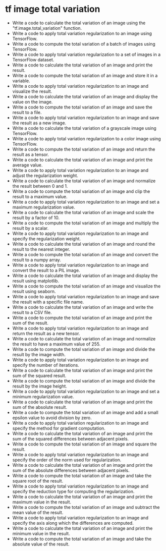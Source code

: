 # tf image total variation

- Write a code to calculate the total variation of an image using the "tf.image.total_variation" function.
- Write a code to apply total variation regularization to an image using TensorFlow.
- Write a code to compute the total variation of a batch of images using TensorFlow.
- Write a code to apply total variation regularization to a set of images in a TensorFlow dataset.
- Write a code to calculate the total variation of an image and print the result.
- Write a code to compute the total variation of an image and store it in a variable.
- Write a code to apply total variation regularization to an image and visualize the result.
- Write a code to calculate the total variation of an image and display the value on the image.
- Write a code to compute the total variation of an image and save the result to a file.
- Write a code to apply total variation regularization to an image and save the result as a new image.
- Write a code to calculate the total variation of a grayscale image using TensorFlow.
- Write a code to apply total variation regularization to a color image using TensorFlow.
- Write a code to compute the total variation of an image and return the result as a tensor.
- Write a code to calculate the total variation of an image and print the average value.
- Write a code to apply total variation regularization to an image and adjust the regularization weight.
- Write a code to calculate the total variation of an image and normalize the result between 0 and 1.
- Write a code to compute the total variation of an image and clip the result to a maximum value.
- Write a code to apply total variation regularization to an image and set a maximum regularization value.
- Write a code to calculate the total variation of an image and scale the result by a factor of 10.
- Write a code to compute the total variation of an image and multiply the result by a scalar.
- Write a code to apply total variation regularization to an image and specify the regularization weight.
- Write a code to calculate the total variation of an image and round the result to the nearest integer.
- Write a code to compute the total variation of an image and convert the result to a numpy array.
- Write a code to apply total variation regularization to an image and convert the result to a PIL image.
- Write a code to calculate the total variation of an image and display the result using matplotlib.
- Write a code to compute the total variation of an image and visualize the result using seaborn.
- Write a code to apply total variation regularization to an image and save the result with a specific file name.
- Write a code to calculate the total variation of an image and write the result to a CSV file.
- Write a code to compute the total variation of an image and print the sum of the result.
- Write a code to apply total variation regularization to an image and return the result as a new tensor.
- Write a code to calculate the total variation of an image and normalize the result to have a maximum value of 255.
- Write a code to compute the total variation of an image and divide the result by the image width.
- Write a code to apply total variation regularization to an image and specify the number of iterations.
- Write a code to calculate the total variation of an image and print the sum of the squared result.
- Write a code to compute the total variation of an image and divide the result by the image height.
- Write a code to apply total variation regularization to an image and set a minimum regularization value.
- Write a code to calculate the total variation of an image and print the sum of the absolute result.
- Write a code to compute the total variation of an image and add a small epsilon value to avoid division by zero.
- Write a code to apply total variation regularization to an image and specify the method for gradient computation.
- Write a code to calculate the total variation of an image and print the sum of the squared differences between adjacent pixels.
- Write a code to compute the total variation of an image and square the result.
- Write a code to apply total variation regularization to an image and specify the order of the norm used for regularization.
- Write a code to calculate the total variation of an image and print the sum of the absolute differences between adjacent pixels.
- Write a code to compute the total variation of an image and take the square root of the result.
- Write a code to apply total variation regularization to an image and specify the reduction type for computing the regularization.
- Write a code to calculate the total variation of an image and print the maximum value in the result.
- Write a code to compute the total variation of an image and subtract the mean value of the result.
- Write a code to apply total variation regularization to an image and specify the axis along which the differences are computed.
- Write a code to calculate the total variation of an image and print the minimum value in the result.
- Write a code to compute the total variation of an image and take the absolute value of the result.
